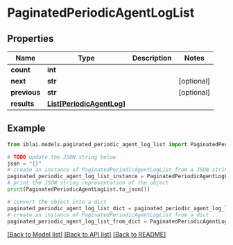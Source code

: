 # PaginatedPeriodicAgentLogList


## Properties

Name | Type | Description | Notes
------------ | ------------- | ------------- | -------------
**count** | **int** |  | 
**next** | **str** |  | [optional] 
**previous** | **str** |  | [optional] 
**results** | [**List[PeriodicAgentLog]**](PeriodicAgentLog.md) |  | 

## Example

```python
from iblai.models.paginated_periodic_agent_log_list import PaginatedPeriodicAgentLogList

# TODO update the JSON string below
json = "{}"
# create an instance of PaginatedPeriodicAgentLogList from a JSON string
paginated_periodic_agent_log_list_instance = PaginatedPeriodicAgentLogList.from_json(json)
# print the JSON string representation of the object
print(PaginatedPeriodicAgentLogList.to_json())

# convert the object into a dict
paginated_periodic_agent_log_list_dict = paginated_periodic_agent_log_list_instance.to_dict()
# create an instance of PaginatedPeriodicAgentLogList from a dict
paginated_periodic_agent_log_list_from_dict = PaginatedPeriodicAgentLogList.from_dict(paginated_periodic_agent_log_list_dict)
```
[[Back to Model list]](../README.md#documentation-for-models) [[Back to API list]](../README.md#documentation-for-api-endpoints) [[Back to README]](../README.md)


